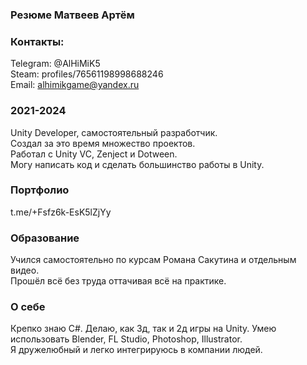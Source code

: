 ### Резюме Матвеев Артём

### Контакты:
Telegram: @AlHiMiK5  
Steam: profiles/76561198998688246  
Email: alhimikgame@yandex.ru  

### 2021-2024
Unity Developer, самостоятельный разработчик.  
Создал за это время множество проектов.  
Работал с Unity VC, Zenject и Dotween.  
Могу написать код и сделать большинство работы в Unity.

### Портфолио
t.me/+Fsfz6k-EsK5lZjYy

### Образование 
Учился самостоятельно по курсам Романа Сакутина и отдельным видео.  
Прошёл всё без труда оттачивая всё на практике.

### О себе
Крепко знаю C#. Делаю, как 3д, так и 2д игры на Unity. Умею использовать Blender, FL Studio, Photoshop, Illustrator.  
Я дружелюбный и легко интегрируюсь в компании людей.

